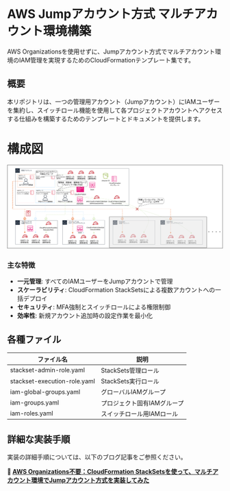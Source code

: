 # AWS Jumpアカウント方式 マルチアカウント環境構築

AWS Organizationsを使用せずに、Jumpアカウント方式でマルチアカウント環境のIAM管理を実現するためのCloudFormationテンプレート集です。

## 概要

本リポジトリは、一つの管理用アカウント（Jumpアカウント）にIAMユーザーを集約し、スイッチロール機能を使用して各プロジェクトアカウントへアクセスする仕組みを構築するためのテンプレートとドキュメントを提供します。

# 構成図

![architecture](./images/architecture.png)

### 主な特徴

- **一元管理**: すべてのIAMユーザーをJumpアカウントで管理
- **スケーラビリティ**: CloudFormation StackSetsによる複数アカウントへの一括デプロイ
- **セキュリティ**: MFA強制とスイッチロールによる権限制御
- **効率性**: 新規アカウント追加時の設定作業を最小化

## 各種ファイル

| ファイル名 | 説明 |
|-----------|-----|
| stackset-admin-role.yaml | StackSets管理ロール |
| stackset-execution-role.yaml | StackSets実行ロール |
| iam-global-groups.yaml | グローバルIAMグループ |
| iam-groups.yaml | プロジェクト固有IAMグループ |
| iam-roles.yaml | スイッチロール用IAMロール |

## 詳細な実装手順

実装の詳細手順については、以下のブログ記事をご参照ください。

**📝 [AWS Organizations不要：CloudFormation StackSetsを使って、マルチアカウント環境でJumpアカウント方式を実装してみた](https://dev.classmethod.jp/articles/multi-account-management-without-organizations/)**
